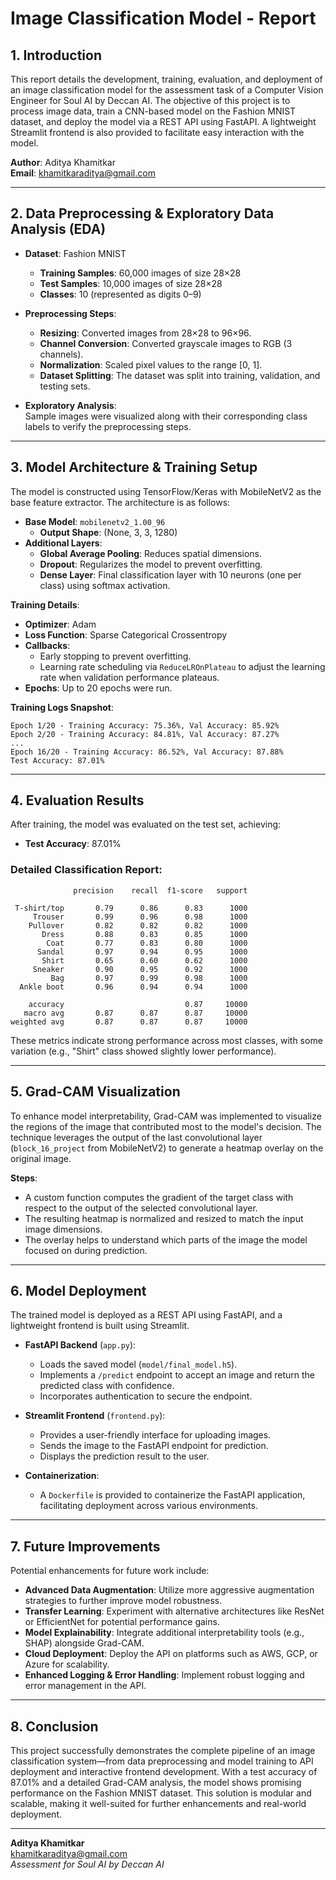 
# Image Classification Model - Report

## 1. Introduction

This report details the development, training, evaluation, and deployment of an image classification model for the assessment task of a Computer Vision Engineer for Soul AI by Deccan AI. The objective of this project is to process image data, train a CNN-based model on the Fashion MNIST dataset, and deploy the model via a REST API using FastAPI. A lightweight Streamlit frontend is also provided to facilitate easy interaction with the model.

**Author**: Aditya Khamitkar  
**Email**: [khamitkaraditya@gmail.com](mailto:khamitkaraditya@gmail.com)

---

## 2. Data Preprocessing & Exploratory Data Analysis (EDA)

- **Dataset**: Fashion MNIST  
  - **Training Samples**: 60,000 images of size 28×28  
  - **Test Samples**: 10,000 images of size 28×28  
  - **Classes**: 10 (represented as digits 0–9)

- **Preprocessing Steps**:
  - **Resizing**: Converted images from 28×28 to 96×96.
  - **Channel Conversion**: Converted grayscale images to RGB (3 channels).
  - **Normalization**: Scaled pixel values to the range [0, 1].
  - **Dataset Splitting**: The dataset was split into training, validation, and testing sets.

- **Exploratory Analysis**:  
  Sample images were visualized along with their corresponding class labels to verify the preprocessing steps.

---

## 3. Model Architecture & Training Setup

The model is constructed using TensorFlow/Keras with MobileNetV2 as the base feature extractor. The architecture is as follows:

- **Base Model**: `mobilenetv2_1.00_96`
  - **Output Shape**: (None, 3, 3, 1280)
- **Additional Layers**:
  - **Global Average Pooling**: Reduces spatial dimensions.
  - **Dropout**: Regularizes the model to prevent overfitting.
  - **Dense Layer**: Final classification layer with 10 neurons (one per class) using softmax activation.

**Training Details**:
- **Optimizer**: Adam  
- **Loss Function**: Sparse Categorical Crossentropy  
- **Callbacks**:
  - Early stopping to prevent overfitting.
  - Learning rate scheduling via `ReduceLROnPlateau` to adjust the learning rate when validation performance plateaus.
- **Epochs**: Up to 20 epochs were run.

**Training Logs Snapshot**:
```
Epoch 1/20 - Training Accuracy: 75.36%, Val Accuracy: 85.92%
Epoch 2/20 - Training Accuracy: 84.81%, Val Accuracy: 87.27%
...
Epoch 16/20 - Training Accuracy: 86.52%, Val Accuracy: 87.88%
Test Accuracy: 87.01%
```

---

## 4. Evaluation Results

After training, the model was evaluated on the test set, achieving:

- **Test Accuracy**: 87.01%

### Detailed Classification Report:
```
              precision    recall  f1-score   support

 T-shirt/top       0.79      0.86      0.83      1000
     Trouser       0.99      0.96      0.98      1000
    Pullover       0.82      0.82      0.82      1000
       Dress       0.88      0.83      0.85      1000
        Coat       0.77      0.83      0.80      1000
      Sandal       0.97      0.94      0.95      1000
       Shirt       0.65      0.60      0.62      1000
     Sneaker       0.90      0.95      0.92      1000
         Bag       0.97      0.99      0.98      1000
  Ankle boot       0.96      0.94      0.94      1000

    accuracy                           0.87     10000
   macro avg       0.87      0.87      0.87     10000
weighted avg       0.87      0.87      0.87     10000
```

These metrics indicate strong performance across most classes, with some variation (e.g., "Shirt" class showed slightly lower performance).

---

## 5. Grad-CAM Visualization

To enhance model interpretability, Grad-CAM was implemented to visualize the regions of the image that contributed most to the model's decision. The technique leverages the output of the last convolutional layer (`block_16_project` from MobileNetV2) to generate a heatmap overlay on the original image.

**Steps**:
- A custom function computes the gradient of the target class with respect to the output of the selected convolutional layer.
- The resulting heatmap is normalized and resized to match the input image dimensions.
- The overlay helps to understand which parts of the image the model focused on during prediction.


---

## 6. Model Deployment

The trained model is deployed as a REST API using FastAPI, and a lightweight frontend is built using Streamlit.

- **FastAPI Backend** (`app.py`):
  - Loads the saved model (`model/final_model.h5`).
  - Implements a `/predict` endpoint to accept an image and return the predicted class with confidence.
  - Incorporates authentication to secure the endpoint.

- **Streamlit Frontend** (`frontend.py`):
  - Provides a user-friendly interface for uploading images.
  - Sends the image to the FastAPI endpoint for prediction.
  - Displays the prediction result to the user.

- **Containerization**:
  - A `Dockerfile` is provided to containerize the FastAPI application, facilitating deployment across various environments.

---

## 7. Future Improvements

Potential enhancements for future work include:
- **Advanced Data Augmentation**: Utilize more aggressive augmentation strategies to further improve model robustness.
- **Transfer Learning**: Experiment with alternative architectures like ResNet or EfficientNet for potential performance gains.
- **Model Explainability**: Integrate additional interpretability tools (e.g., SHAP) alongside Grad-CAM.
- **Cloud Deployment**: Deploy the API on platforms such as AWS, GCP, or Azure for scalability.
- **Enhanced Logging & Error Handling**: Implement robust logging and error management in the API.

---

## 8. Conclusion

This project successfully demonstrates the complete pipeline of an image classification system—from data preprocessing and model training to API deployment and interactive frontend development. With a test accuracy of 87.01% and a detailed Grad-CAM analysis, the model shows promising performance on the Fashion MNIST dataset. This solution is modular and scalable, making it well-suited for further enhancements and real-world deployment.

---

**Aditya Khamitkar**  
[khamitkaraditya@gmail.com](mailto:khamitkaraditya@gmail.com)  
*Assessment for Soul AI by Deccan AI*

